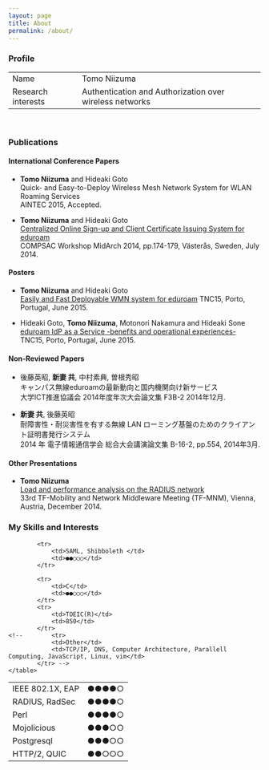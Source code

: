 ```yaml
---
layout: page
title: About
permalink: /about/
---
```



### Profile
<table class="wMax">
			<tr>
				<td class="w100">Name</td>
				<td>Tomo Niizuma</td>
			</tr>
			<tr>
				<td>Research interests</td>
				<td>Authentication and Authorization over wireless networks</td>
			</tr>
</table>
<br>

### Publications

#### International Conference Papers

* **Tomo Niizuma** and Hideaki Goto  
Quick- and Easy-to-Deploy Wireless Mesh Network System for WLAN Roaming Services   
AINTEC 2015, Accepted.


* **Tomo Niizuma** and Hideaki Goto  
[Centralized Online Sign-up and Client Certificate Issuing System for eduroam](https://speakerdeck.com/tneeds/compsac2014?slide=1)    
COMPSAC Workshop MidArch 2014, pp.174-179, Västerås, Sweden, July 2014.

#### Posters

* **Tomo Niizuma** and Hideaki Goto    
[Easily and Fast Deployable WMN system for eduroam](https://tnc15.terena.org/core/poster/13) 
TNC15, Porto, Portugal, June 2015. 

* Hideaki Goto, **Tomo Niizuma**, Motonori Nakamura and Hideaki Sone   
[eduroam IdP as a Service -benefits and operational experiences-](https://tnc15.terena.org/core/poster/24)    
TNC15, Porto, Portugal, June 2015. 


#### Non-Reviewed Papers     

* 後藤英昭, **新妻 共**, 中村素典, 曽根秀昭   
キャンパス無線eduroamの最新動向と国内機関向け新サービス  
大学ICT推進協議会 2014年度年次大会論文集 F3B-2 2014年12月.

<!---
* **Tomo Niizuma**  
[Load and performance analysis on the RADIUS network](https://www.terena.org/activities/tf-mobility/meetings/33/)    
33rd TF-Mobility and Network Middleware Meeting (TF-MNM), Vienna, Austria, December 2014.
-->

* **新妻 共**, 後藤英昭  
耐障害性・耐災害性を有する無線 LAN ローミング基盤のためのクライアント証明書発行システム  
2014 年 電子情報通信学会 総合大会講演論文集 B-16-2, pp.554, 2014年3月.

#### Other Presentations

* **Tomo Niizuma**  
[Load and performance analysis on the RADIUS network](https://www.terena.org/activities/tf-mobility/meetings/33/TF-MNM-33rd_niizuma.pdf)    
33rd TF-Mobility and Network Middleware Meeting (TF-MNM), Vienna, Austria, December 2014.




### My Skills and Interests


<table cellspacing="7">
			<tr>
				<td >IEEE 802.1X, EAP</td>
				<td>●●●●○</td>
			</tr>
			<tr>
				<td>RADIUS, RadSec</td>
				<td>●●●●○</td>
			</tr>
			<tr>
				<td>Perl</td>
				<td>●●●●○</td>
			</tr>
			<tr>
				<td>Mojolicious</td>
				<td>●●●○○</td>
			</tr>
			<tr>
				<td>Postgresql</td>
				<td>●●●○○</td>
			</tr>	
					<tr> 	
				<td>HTTP/2, QUIC </td>
				<td>●●○○○</td>
			</tr>

			<tr>
				<td>SAML, Shibboleth </td>
				<td>●●○○○</td>
			</tr>

			<tr>
				<td>C</td>
				<td>●●○○○</td>
			</tr>
			<tr>
				<td>TOEIC(R)</td>
				<td>850</td>
			</tr>
	<!--		<tr>
				<td>Other</td>
				<td>TCP/IP, DNS, Computer Architecture, Parallell Computing, JavaScript, Linux, vim</td>
			</tr> -->
	</table>
